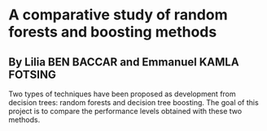 # A comparative study of random forests and boosting methods
## By Lilia BEN BACCAR and Emmanuel KAMLA FOTSING
Two types of techniques have been proposed as development from decision trees: random forests and decision tree boosting. The goal of this project is to compare the performance levels obtained with these two methods.
